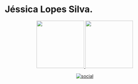 # Jéssica Lopes Silva.
<div align="center">
  <a href="https://github.com/JessicaLopesSilva">
    <img height="150em" src="https://github-readme-stats.vercel.app/api?username=JessicaLopesSilva&count_private=true&include_all_commits=true&show_icons=true&theme=dracula&hide_border=false&show_owner=true"/>
   
  <img height="150em" src="https://github-readme-stats.vercel.app/api/top-langs/?username=JessicaLopesSilva&theme=dracula&hide_border=false&&layout=compact"/>

[![social](https://img.shields.io/badge/Instagram-E4405F?style=for-the-badge&logo=instagram&logoColor=white)](https://instagram.com/jelopesilva)
